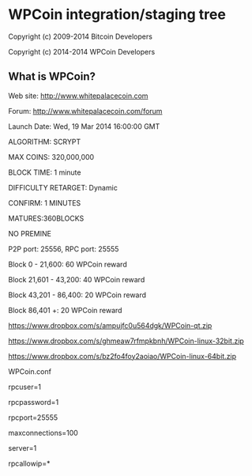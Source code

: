 WPCoin integration/staging tree
================================

Copyright (c) 2009-2014 Bitcoin Developers

Copyright (c) 2014-2014 WPCoin Developers

What is WPCoin?
----------------

Web site: http://www.whitepalacecoin.com

Forum: http://www.whitepalacecoin.com/forum

Launch Date: Wed, 19 Mar 2014 16:00:00 GMT

ALGORITHM: SCRYPT

MAX COINS: 320,000,000

BLOCK TIME: 1 minute

DIFFICULTY RETARGET: Dynamic

CONFIRM: 1 MINUTES

MATURES:360BLOCKS

NO PREMINE

P2P port: 25556, RPC port: 25555

Block 0 - 21,600: 60 WPCoin reward 

Block 21,601 - 43,200: 40 WPCoin reward
 
Block 43,201 - 86,400: 20 WPCoin reward 

Block 86,401 +: 20 WPCoin reward 

https://www.dropbox.com/s/ampujfc0u564dgk/WPCoin-qt.zip

https://www.dropbox.com/s/ghmeaw7rfmpkbnh/WPCoin-linux-32bit.zip

https://www.dropbox.com/s/bz2fo4foy2aoiao/WPCoin-linux-64bit.zip

WPCoin.conf 

rpcuser=1

rpcpassword=1

rpcport=25555

maxconnections=100

server=1

rpcallowip=*